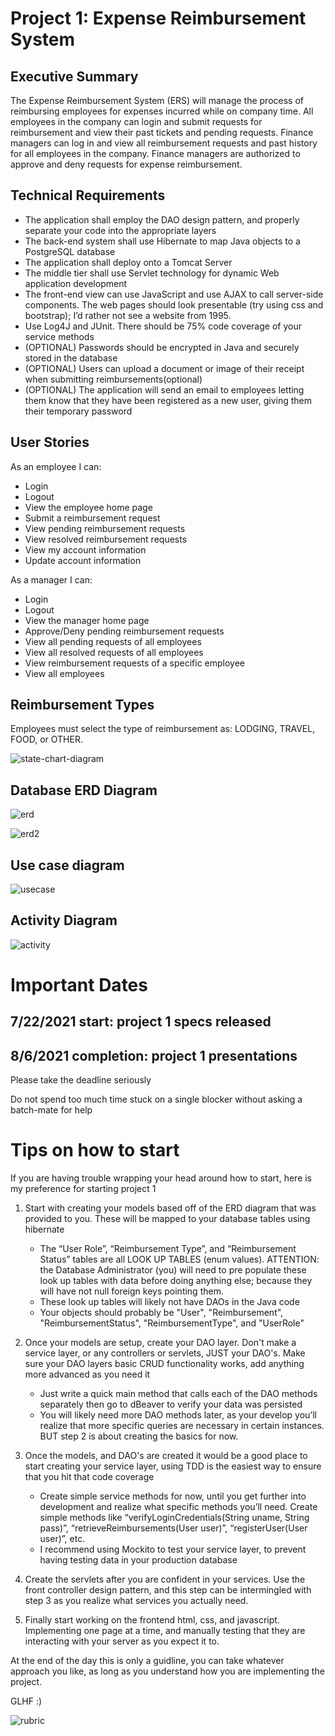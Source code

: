 # Project 1: Expense Reimbursement System

## Executive Summary

The Expense Reimbursement System (ERS) will manage the process of reimbursing employees for expenses incurred while on company time. All employees in the company can login and submit requests for reimbursement and view their past tickets and pending requests. Finance managers can log in and view all reimbursement requests and past history for all employees in the company. Finance managers are authorized to approve and deny requests for expense reimbursement.

## Technical Requirements

-   The application shall employ the DAO design pattern, and properly separate your code into the appropriate layers
-   The back-end system shall use Hibernate to map Java objects to a PostgreSQL database
-   The application shall deploy onto a Tomcat Server
-   The middle tier shall use Servlet technology for dynamic Web application development
-   The front-end view can use JavaScript and use AJAX to call server-side components. The web pages should look presentable (try using css and bootstrap); I’d rather not see a website from 1995.
-   Use Log4J and JUnit. There should be 75% code coverage of your service methods
-   (OPTIONAL) Passwords should be encrypted in Java and securely stored in the database
-   (OPTIONAL) Users can upload a document or image of their receipt when submitting reimbursements(optional)
-   (OPTIONAL) The application will send an email to employees letting them know that they have been registered as a new user, giving them their temporary password

## User Stories

As an employee I can:

-   Login
-   Logout
-   View the employee home page
-   Submit a reimbursement request
-   View pending reimbursement requests
-   View resolved reimbursement requests
-   View my account information
-   Update account information

As a manager I can:

-   Login
-   Logout
-   View the manager home page
-   Approve/Deny pending reimbursement requests
-   View all pending requests of all employees
-   View all resolved requests of all employees
-   View reimbursement requests of a specific employee
-   View all employees

## Reimbursement Types

Employees must select the type of reimbursement as: LODGING, TRAVEL, FOOD, or OTHER.

![state-chart-diagram](p1-img1.jpg)

## Database ERD Diagram

![erd](p1-erd.jpg)

![erd2](p1-erd2.PNG)

## Use case diagram

![usecase](p1-usecase.PNG)

## Activity Diagram

![activity](p1-activity.jpg)

# Important Dates

## 7/22/2021 start: project 1 specs released

## 8/6/2021 completion: project 1 presentations

Please take the deadline seriously

Do not spend too much time stuck on a single blocker without asking a batch-mate for help

# Tips on how to start

If you are having trouble wrapping your head around how to start, here is my preference for starting project 1

1. Start with creating your models based off of the ERD diagram that was provided to you. These will be mapped to your database tables using hibernate

    - The “User Role”, “Reimbursement Type”, and “Reimbursement Status” tables are all LOOK UP TABLES (enum values). ATTENTION: the Database Administrator (you) will need to pre populate these look up tables with data before doing anything else; because they will have not null foreign keys pointing them.
    - These look up tables will likely not have DAOs in the Java code
    - Your objects should probably be "User", "Reimbursement", "ReimbursementStatus", "ReimbursementType", and "UserRole"

2. Once your models are setup, create your DAO layer. Don't make a service layer, or any controllers or servlets, JUST your DAO's. Make sure your DAO layers basic CRUD functionality works, add anything more advanced as you need it

    - Just write a quick main method that calls each of the DAO methods separately then go to dBeaver to verify your data was persisted
    - You will likely need more DAO methods later, as your develop you’ll realize that more specific queries are necessary in certain instances. BUT step 2 is about creating the basics for now.

3. Once the models, and DAO's are created it would be a good place to start creating your service layer, using TDD is the easiest way to ensure that you hit that code coverage

    - Create simple service methods for now, until you get further into development and realize what specific methods you’ll need. Create simple methods like “verifyLoginCredentials(String uname, String pass)”, “retrieveReimbursements(User user)”, “registerUser(User user)”, etc.
    - I recommend using Mockito to test your service layer, to prevent having testing data in your production database

4. Create the servlets after you are confident in your services. Use the front controller design pattern, and this step can be intermingled with step 3 as you realize what services you actually need.

5. Finally start working on the frontend html, css, and javascript. Implementing one page at a time, and manually testing that they are interacting with your server as you expect it to.

At the end of the day this is only a guidline, you can take whatever approach you like, as long as you understand how you are implementing the project.

GLHF :)

![rubric](rubric.PNG)